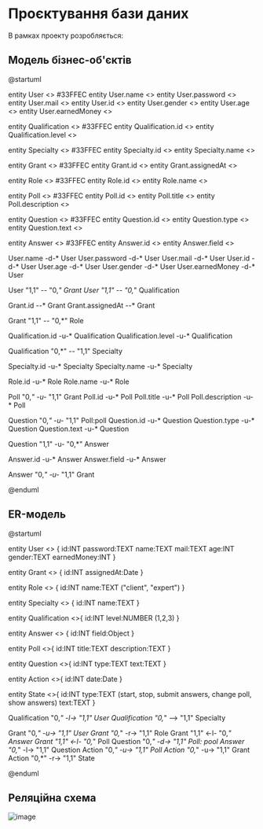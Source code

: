 # Проєктування бази даних

В рамках проекту розробляється: 

## Модель бізнес-об'єктів 

@startuml

  entity User <<ENTITY>> #33FFEC
  entity User.name <<TEXT>>
  entity User.password <<TEXT>>
  entity User.mail <<TEXT>>
  entity User.id <<NUMBER>>
  entity User.gender <<TEXT>>
  entity User.age <<NUMBER>>
  entity User.earnedMoney <<NUMBER>>

  entity Qualification <<ENTITY>> #33FFEC
  entity Qualification.id <<NUMBER>>
  entity Qualification.level <<NUMBER>>

  entity Specialty <<ENTITY>> #33FFEC
  entity Specialty.id <<NUMBER>>
  entity Specialty.name <<TEXT>>

  entity Grant <<ENTITY>> #33FFEC
  entity Grant.id <<NUMBER>>
  entity Grant.assignedAt <<Date>>

  entity Role <<ENTITY>> #33FFEC
  entity Role.id <<NUMBER>>
  entity Role.name <<TEXT>>

  entity Poll <<ENTITY>> #33FFEC
  entity Poll.id <<NUMBER>>
  entity Poll.title <<TEXT>>
  entity Poll.description <<TEXT>>

  entity Question <<ENTITY>> #33FFEC
  entity Question.id <<NUMBER>>
  entity Question.type <<TEXT>>
  entity Question.text <<TEXT>>

  entity Answer <<ENTITY>> #33FFEC
  entity Answer.id <<NUMBER>>
  entity Answer.field <<OBJECT>>

  User.name -d-* User 
  User.password -d-* User
  User.mail -d-* User
  User.id -d-* User
  User.age -d-* User
  User.gender -d-* User
  User.earnedMoney -d-* User

  User "1,1" -- "0,*" Grant
  User "1,1" -- "0,*" Qualification

  Grant.id --* Grant
  Grant.assignedAt --* Grant 

  Grant "1,1" -- "0,*" Role

  Qualification.id -u-* Qualification
  Qualification.level -u-* Qualification

  Qualification "0,*" -- "1,1" Specialty

  Specialty.id -u-* Specialty
  Specialty.name -u-* Specialty

  Role.id -u-* Role
  Role.name -u-* Role

  Poll "0,*" -u-* "1,1" Grant
  Poll.id -u-* Poll
  Poll.title -u-* Poll
  Poll.description -u-* Poll

  Question "0,*" -u-* "1,1" Poll:poll
  Question.id -u-* Question
  Question.type -u-* Question 
  Question.text -u-* Question

  Question "1,1" -u- "0,*" Answer

  Answer.id -u-* Answer
  Answer.field -u-* Answer

  Answer "0,*" -u-* "1,1" Grant

@enduml

## ER-модель

@startuml 
 
  entity User <<ENTITY>> { 
    id:INT 
    password:TEXT 
    name:TEXT 
    mail:TEXT
    age:INT
    gender:TEXT
    earnedMoney:INT
  }

  entity Grant <<ENTITY>> { 
    id:INT 
    assignedAt:Date 
  } 

  entity Role <<ENTITY>> { 
    id:INT 
    name:TEXT ("client", "expert") 
  }

  entity Specialty <<ENTITY>> { 
    id:INT 
    name:TEXT 
  } 

  entity Qualification <<ENTITY>>{ 
    id:INT 
    level:NUMBER (1,2,3) 
  }

  entity Answer <<ENTITY>> { 
    id:INT 
    field:Object 
  }

  entity Poll <<ENTITY>>{ 
    id:INT 
    title:TEXT 
    description:TEXT 
  } 

  entity Question <<ENTITY>>{ 
    id:INT 
    type:TEXT 
    text:TEXT 
  }

  entity Action <<ENTITY>>{ 
    id:INT 
    date:Date 
  }

  entity State <<ENTITY>>{ 
    id:INT 
    type:TEXT (start, stop, submit answers, change poll, show answers)
    text:TEXT 
  }

  Qualification "0,*" -l-> "1,1" User 
  Qualification "0,*" --> "1,1" Specialty 
    
    
  Grant "0,*" -u-> "1,1" User 
  Grant "0,*" -r-> "1,1" Role 
  Grant "1,1" <-l- "0,*" Answer 
  Grant "1,1" <-l- "0,*" Poll 
  Question "0,*" -d-> "1,1" Poll: pool 
  Answer "0,*" -l-> "1,1" Question 
  Action "0,*" -u-> "1,1" Poll
  Action "0,*" -u-> "1,1" Grant
  Action "0,*" -r-> "1,1" State

@enduml

## Реляційна схема
![image](https://github.com/kujo205/db_labs/assets/45692117/96e400ad-3f8c-4bf4-8e0b-f9869906c3fa)

